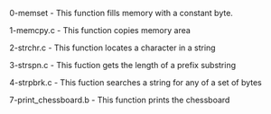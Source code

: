 
0-memset - This function fills memory with a constant byte.

1-memcpy.c - This function copies memory area

2-strchr.c - This function locates a character in a string

3-strspn.c - This fuction gets the length of a prefix substring

4-strpbrk.c - This fuction searches a string for any of a set of bytes

7-print_chessboard.b - This function prints the chessboard
